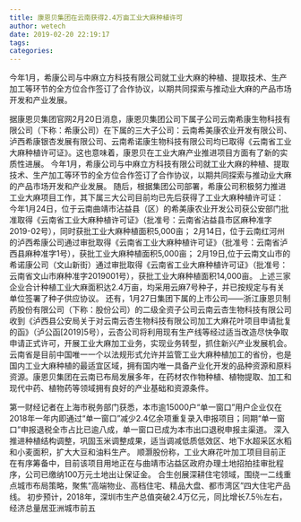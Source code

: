 ```yaml
---
title: 康恩贝集团在云南获得2.4万亩工业大麻种植许可
author: wetech
date: 2019-02-20 22:19:17
tags: 
categories: 
---
```

今年1月，希康公司与中麻立方科技有限公司就工业大麻的种植、提取技术、生产加工等环节的全方位合作签订了合作协议，以期共同探索与推动业大麻的产品市场开发和产业发展。
<!-- more -->
据康恩贝集团官网2月20日消息，康恩贝集团公司下属子公司云南希康生物科技有限公司（下称：希康公司）在下属的三大子公司：云南希美康农业开发有限公司、泸西希康银杏发展有限公司、云南希诺康生物科技有限公司均已取得《云南省工业大麻种植许可证》。这也意味着，康恩贝在工业大麻产业推进项目方面有了新的实质性进展。
今年1月，希康公司与中麻立方科技有限公司就工业大麻的种植、提取技术、生产加工等环节的全方位合作签订了合作协议，以期共同探索与推动业大麻的产品市场开发和产业发展。
随后，根据集团公司部署，希康公司积极努力推进工业大麻项目工作，其下属三大公司目前均已先后获得了工业大麻种植许可证：
今年1月24日，位于云南曲靖市沾益县（区）的希美康农业开发公司获公安部门批准取得《云南省工业大麻种植许可证》（批准号：云南省沾益县市区麻种准字2019-02号），同时获批工业大麻种植面积5,000亩；
2月14日，位于云南红河州的泸西希康公司通过审批取得《云南省工业大麻种植许可证》（批准号：云南省泸西县麻种准字1号），获批工业大麻种植面积5,000亩；
2月19日,位于云南文山市的希诺康公司（文山新街）通过审批取得《云南省工业大麻种植许可证》（批准号：云南省文山市麻种准字2019001号），获批工业大麻种植面积14,000亩。
上述三家企业合计种植工业大麻面积达2.4万亩，均采用云麻7号种子，并已按规定与有关单位签署了种子供应协议。
还有，1月27日集团下属的上市公司——浙江康恩贝制药股份有限公司（下称：股份公司）的二级全资子公司云南云杏生物科技有限公司收到《泸西县公安局关于对云南云杏生物科技有限公司加工大麻花叶项目申请批复的函》（泸公函[2019]5号），云杏公司将利用现有生产线等经过适当改造尽快争取申请正式许可，开展工业大麻加工业务，实现业务转型，抓住新兴产业发展机会。
云南省是目前中国唯一一个以法规形式允许并监管工业大麻种植加工的省份，也是国内工业大麻种植的最适宜区域，拥有国内唯一具备产业化开发的品种资源和原料资源。康恩贝集团在云南已布局发展多年，在药材农作物种植、植物提取、加工和现代中药、植物药等领域拥有良好的产业基础和资源条件。
 
 
第一财经记者在上海市税务部门获悉，本市逾15000户“单一窗口”用户企业仅在2018年一年内即通过“单一窗口”减少2.4亿余项重复录入申报项目；同期“单一窗口”申报退税全市占比已逾八成，单一窗口已成为本市出口退税申报主渠道。
深入推进种植结构调整，巩固玉米调整成果，适当调减低质低效区、地下水超采区水稻和小麦面积，扩大大豆和油料生产。
顺灏股份称，工业大麻花叶加工项目目前正在有序筹备中，目前该项目用地正在与曲靖市沾益区政府办理土地招拍挂审批程序，公司已缴纳100万元土地出让保证金。
合生创展深耕住宅领域，围绕一二线重点城市布局策略，聚焦“高端物业、高档住宅、精品大盘、都市湾区”四大住宅产品线。
初步预计，2018年，深圳市生产总值突破2.4万亿元，同比增长7.5％左右，经济总量居亚洲城市前五
